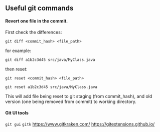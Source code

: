 ## Useful git commands 

#### Revert one file in the commit. 

First check the differences:

`git diff <commit_hash> <file_path>`

for example:

`git diff a1b2c3d45 src/java/MyClass.java`

then reset:

`git reset <commit_hash> <file_path>`

`git reset a1b2c3d45 src/java/MyClass.java`

This will add file being reset to git staging (from commit_hash), and old version (one being removed from commit) to working directory.


#### Git UI tools
`git gui`
`gitk`
https://www.gitkraken.com/
https://gitextensions.github.io/
